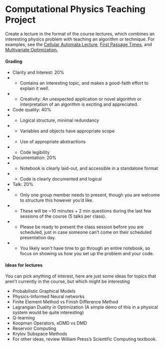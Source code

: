 
# Computational Physics Teaching Project

Create a lecture in the format of the course lectures, which combines an interesting physics problem with teaching an algorithm or technique. For examples, see the [Cellular Automata Lecture](https://www.wgilpin.com/cphy/talks/html_static/inheritance_game_of_life.html), [First Passage Times](https://www.wgilpin.com/cphy/talks/html_static/first_passage_and_inheritance.html), and [Multivariate Optimization.](https://www.wgilpin.com/cphy/talks/html_static/optimization_multivariate.html)


#### Grading
+ Clarity and Interest: 20% 
+ + Contains an interesting topic, and makes a good-faith effort to explain it well.
+ + Creativity: An unexpected application or novel algorithm or interpretation of an algorithm is exciting and appreciated.
+ Code quality: 40%
+ + Logical structure, minimal redundancy
+ + Variables and objects have appropriate scope
+ + Use of appropriate abstractions
+ + Code legibility
+ Documentation: 20%
+ + Notebook is clearly laid-out, and accessible in a standalone format
+ + Code is clearly documented and logical
+ Talk: 20%
+ + Only one group member needs to present, though you are welcome to structure this however you’d like.
+ + These will be ~10 minutes + 2 min questions during the last few sessions of the course (5 talks per class).
+ + Please be ready to present the class session before you are scheduled, just in case someone can’t come on their scheduled presentation day.
+ + You likely won't have time to go through an entire notebook, so focus on showing us how you set up the problem and your code.



#### Ideas for lectures
You can pick anything of interest, here are just some ideas for topics that aren’t currently in the course, but which might be interesting
+ Probabilistic Graphical Models
+ Physics-Informed Neural networks
+ Finite Element Method vs Finish Difference Method
+ Lagrangian Duality in Optimization (A simple demo of this in a physical system would be quite interesting)
+ Q-learning
+ Koopman Operators, eDMD vs DMD
+ Reservoir Computing
+ Krylov Subspace Methods
+ For other ideas, review William Press’s Scientific Computing textbook. 